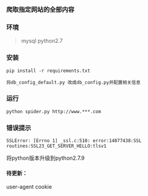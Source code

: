### 爬取指定网站的全部内容

### 环境
> mysql
> python2.7

### 安装

```
pip install -r requirements.txt
```
```
将db_config_default.py 改成db_config.py并配置相关信息
```
### 运行
```
python spider.py http://www.***.com
```
### 错误提示
```
SSLError: [Errno 1] _ssl.c:510: error:14077438:SSL routines:SSL23_GET_SERVER_HELLO:tlsv1
```
将python版本升级到python2.7.9


#### 待更新：
user-agent
cookie